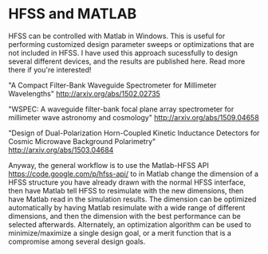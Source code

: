 # HFSS and MATLAB

HFSS can be controlled with Matlab in Windows. This is useful for performing customized design parameter sweeps or optimizations that are not included in HFSS. I have used this approach sucessfully to design several different devices, and the results are published here. Read more there if you're interested!

"A Compact Filter-Bank Waveguide Spectrometer for Millimeter Wavelengths"
http://arxiv.org/abs/1502.02735

"WSPEC: A waveguide filter-bank focal plane array spectrometer for millimeter wave astronomy and cosmology"
http://arxiv.org/abs/1509.04658

"Design of Dual-Polarization Horn-Coupled Kinetic Inductance Detectors for Cosmic Microwave Background Polarimetry"
http://arxiv.org/abs/1503.04684

Anyway, the general workflow is to use the Matlab-HFSS API https://code.google.com/p/hfss-api/ to in Matlab change the dimension of a HFSS structure you have already drawn with the normal HFSS interface, then have Matlab tell HFSS to resimulate with the new dimensions, then have Matlab read in the simulation results. The dimension can be optimized automatically by having Matlab resimulate with a wide range of different dimensions, and then the dimension with the best performance can be selected afterwards. Alternately, an optimization algorithm can be used to minimize/maximize a single design goal, or a merit function that is a compromise among several design goals.


